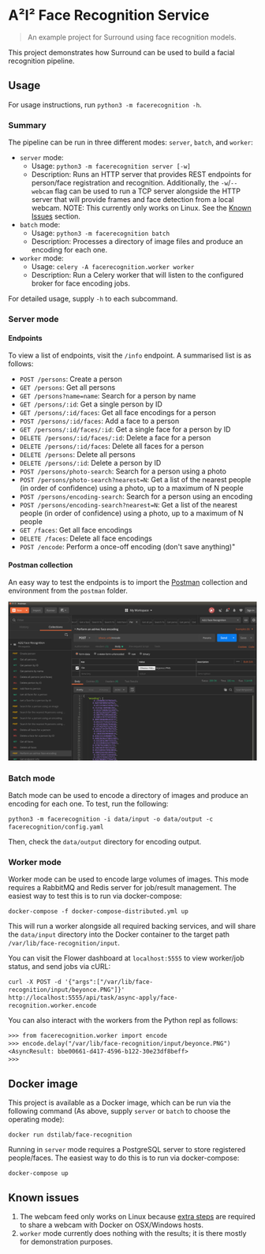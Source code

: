 # A²I² Face Recognition Service

> An example project for Surround using face recognition models.

This project demonstrates how Surround can be used to build a facial recognition pipeline.

## Usage

For usage instructions, run `python3 -m facerecognition -h`.

### Summary

The pipeline can be run in three different modes: `server`, `batch`, and `worker`:
* `server` mode:
  - Usage: `python3 -m facerecognition server [-w]`
  - Description: Runs an HTTP server that provides REST endpoints for person/face registration and recognition. Additionally, the `-w`/`--webcam` flag can be used to run a TCP server alongside the HTTP server that will provide frames and face detection from a local webcam. NOTE: This currently only works on Linux. See the [Known Issues](#known-issues) section.
* `batch` mode:
  - Usage: `python3 -m facerecognition batch`
  - Description: Processes a directory of image files and produce an encoding for each one.
* `worker` mode:
  - Usage: `celery -A facerecognition.worker worker`
  - Description: Run a Celery worker that will listen to the configured broker for face encoding jobs.

For detailed usage, supply `-h` to each subcommand.

### Server mode

#### Endpoints

To view a list of endpoints, visit the `/info` endpoint. A summarised list is as follows:

  * `POST /persons`: Create a person
  * `GET /persons`: Get all persons
  * `GET /persons?name=name`: Search for a person by name
  * `GET /persons/:id`: Get a single person by ID
  * `GET /persons/:id/faces`: Get all face encodings for a person
  * `POST /persons/:id/faces`: Add a face to a person
  * `GET /persons/:id/faces/:id`: Get a single face for a person by ID
  * `DELETE /persons/:id/faces/:id`: Delete a face for a person
  * `DELETE /persons/:id/faces`: Delete all faces for a person
  * `DELETE /persons`: Delete all persons
  * `DELETE /persons/:id`: Delete a person by ID
  * `POST /persons/photo-search`: Search for a person using a photo
  * `POST /persons/photo-search?nearest=N`: Get a list of the nearest people (in order of confidence) using a photo, up to a maximum of N people
  * `POST /persons/encoding-search`: Search for a person using an encoding
  * `POST /persons/encoding-search?nearest=N`: Get a list of the nearest people (in order of confidence) using a photo, up to a maximum of N people
  * `GET /faces`: Get all face encodings
  * `DELETE /faces`: Delete all face encodings
  * `POST /encode`: Perform a once-off encoding (don't save anything)"

#### Postman collection

An easy way to test the endpoints is to import the [Postman](https://www.getpostman.com/) collection and environment from the `postman` folder.

![Postman Screenshot](postman_screenshot.png)

### Batch mode

Batch mode can be used to encode a directory of images and produce an encoding for each one. To test, run the following:

```
python3 -m facerecognition -i data/input -o data/output -c facerecognition/config.yaml
```

Then, check the `data/output` directory for encoding output.

### Worker mode

Worker mode can be used to encode large volumes of images. This mode requires a RabbitMQ and Redis server for job/result management. The easiest way to test this is to run via docker-compose:

```
docker-compose -f docker-compose-distributed.yml up
```

This will run a worker alongside all required backing services, and will share the `data/input` directory into the Docker container to the target path `/var/lib/face-recognition/input`.

You can visit the Flower dashboard at `localhost:5555` to view worker/job status, and send jobs via cURL:

```
curl -X POST -d '{"args":["/var/lib/face-recognition/input/beyonce.PNG"]}' http://localhost:5555/api/task/async-apply/face-recognition.worker.encode
```

You can also interact with the workers from the Python repl as follows:

```
>>> from facerecognition.worker import encode
>>> encode.delay("/var/lib/face-recognition/input/beyonce.PNG")
<AsyncResult: bbe00661-d417-4596-b122-30e23df8beff>
>>>
```

## Docker image

This project is available as a Docker image, which can be run via the following command (As above, supply `server` or `batch` to choose the operating mode):

```
docker run dstilab/face-recognition
```

Running in `server` mode requires a PostgreSQL server to store registered people/faces. The easiest way to do this is to run via docker-compose:

```
docker-compose up
```

## Known issues

1. The webcam feed only works on Linux because [extra steps](https://stackoverflow.com/questions/41023827/accessing-usb-webcam-hosted-on-os-x-from-a-docker-container) are required to share a webcam with Docker on OSX/Windows hosts.
2. `worker` mode currently does nothing with the results; it is there mostly for demonstration purposes.
